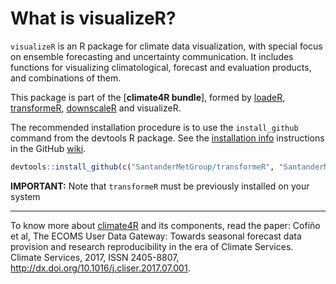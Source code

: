 # What is visualizeR?

`visualizeR` is an R package for climate data visualization, with special focus on ensemble forecasting and uncertainty communication. It includes functions for visualizing climatological, forecast and evaluation products, and combinations of them.  

This package is part of the [**climate4R bundle**], formed by [loadeR](https://github.com/SantanderMetGroup/loadeR), [transformeR](https://github.com/SantanderMetGroup/transformeR), [downscaleR](https://github.com/SantanderMetGroup/downscaleR) and visualizeR.

The recommended installation procedure is to use the `install_github` command from the devtools R package. See the [installation info](https://github.com/SantanderMetGroup/visualizeR/wiki/installation) instructions in the GitHub [wiki](https://github.com/SantanderMetGroup/visualizeR/wiki).

```r
devtools::install_github(c("SantanderMetGroup/transformeR", "SantanderMetGroup/visualizeR"))
```
**IMPORTANT:** Note that `transformeR` must be previously installed on your system 

---
To know more about [climate4R](http://www.meteo.unican.es/climate4r) and its components, read the paper: Cofiño et al, The ECOMS User Data Gateway: Towards seasonal forecast data provision and research reproducibility in the era of Climate Services. Climate Services, 2017, ISSN 2405-8807, http://dx.doi.org/10.1016/j.cliser.2017.07.001.
